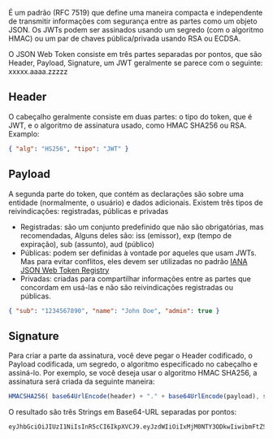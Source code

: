 É um padrão (RFC 7519) que define uma maneira compacta e independente de transmitir informações com segurança entre as partes como um objeto JSON. Os JWTs podem ser assinados usando um segredo (com o algoritmo HMAC) ou um par de chaves pública/privada usando RSA ou ECDSA.

O JSON Web Token consiste em três partes separadas por pontos, que são Header, Payload, Signature, um JWT geralmente se parece com o seguinte:
	xxxxx.aaaa.zzzzz
## Header 
O cabeçalho geralmente consiste em duas partes: o tipo do token, que é JWT, e o algoritmo de assinatura usado, como HMAC SHA256 ou RSA. Examplo:
```json
{ "alg": "HS256", "tipo": "JWT" }
```
## Payload
A segunda parte do token, que contém as declarações são sobre uma entidade (normalmente, o usuário) e dados adicionais. Existem três tipos de reivindicações:  registradas, públicas e privadas
- Registradas: são um conjunto predefinido que não são obrigatórias, mas recomendadas, Alguns deles são: iss (emissor), exp (tempo de expiração), sub (assunto), aud (público)
- Públicas: podem ser definidas à vontade por aqueles que usam JWTs. Mas para evitar conflitos, eles devem ser utilizadas no padrão [IANA JSON Web Token Registry](https://www.iana.org/assignments/jwt/jwt.xhtml) 
- Privadas: criadas para compartilhar informações entre as partes que concordam em usá-las e não são reivindicações registradas ou públicas.
```json
{ "sub": "1234567890", "name": "John Doe", "admin": true }
```

## Signature
Para criar a parte da assinatura, você deve pegar o Header codificado, o Payload codificada, um segredo, o algoritmo especificado no cabeçalho e assiná-lo.
Por exemplo, se você deseja usar o algoritmo HMAC SHA256, a assinatura será criada da seguinte maneira:
```js
HMACSHA256( base64UrlEncode(header) + "." + base64UrlEncode(payload), secret)
```
O resultado são três Strings em Base64-URL separadas por pontos:
```
eyJhbGciOiJIUzI1NiIsInR5cCI6IkpXVCJ9.eyJzdWIiOiIxMjM0NTY3ODkwIiwibmFtZSI6IkpvaG4gRG9lIiwiaWF0IjoxNTE2MjM5MDIyfQ.SflKxwRJSMeKKF2QT4fwpMeJf36POk6yJV_adQssw5c
```

